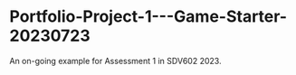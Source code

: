 # Portfolio-Project-1---Game-Starter-20230723

An on-going example for Assessment 1 in SDV602 2023.
